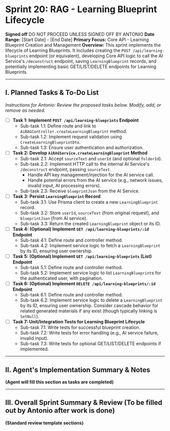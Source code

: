 # Sprint 20: RAG - Learning Blueprint Lifecycle

**Signed off** DO NOT PROCEED UNLESS SIGNED OFF BY ANTONIO
**Date Range:** [Start Date] - [End Date]
**Primary Focus:** Core API - Learning Blueprint Creation and Management
**Overview:** This sprint implements the lifecycle of Learning Blueprints. It includes creating the `POST /api/learning-blueprints` endpoint (or equivalent), developing Core API logic to call the AI Service's `/deconstruct` endpoint, saving `LearningBlueprint` records, and potentially implementing basic GET/LIST/DELETE endpoints for Learning Blueprints.

---

## I. Planned Tasks & To-Do List

*Instructions for Antonio: Review the proposed tasks below. Modify, add, or remove as needed.*

- [ ] **Task 1: Implement `POST /api/learning-blueprints` Endpoint**
    - Sub-task 1.1: Define route and link to `AiRAGController.createLearningBlueprint` method.
    - Sub-task 1.2: Implement request validation using `CreateLearningBlueprintDto`.
    - Sub-task 1.3: Ensure user authentication and authorization.
- [ ] **Task 2: Develop `AiRAGService.createLearningBlueprint` Method**
    - Sub-task 2.1: Accept `sourceText` and `userId` (and optional `folderId`).
    - Sub-task 2.2: Implement HTTP call to the internal AI Service's `/deconstruct` endpoint, passing `sourceText`.
        - Handle API key management/injection for the AI service call.
        - Handle potential errors from the AI service (e.g., network issues, invalid input, AI processing errors).
    - Sub-task 2.3: Receive `blueprintJson` from the AI Service.
- [ ] **Task 3: Persist `LearningBlueprint` Record**
    - Sub-task 3.1: Use Prisma client to create a new `LearningBlueprint` record.
    - Sub-task 3.2: Store `userId`, `sourceText` (from original request), and `blueprintJson` (from AI service).
    - Sub-task 3.3: Return the created `LearningBlueprint` object or its ID.
- [ ] **Task 4: (Optional) Implement `GET /api/learning-blueprints/:id` Endpoint**
    - Sub-task 4.1: Define route and controller method.
    - Sub-task 4.2: Implement service logic to fetch a `LearningBlueprint` by its ID, ensuring user ownership.
- [ ] **Task 5: (Optional) Implement `GET /api/learning-blueprints` (List) Endpoint**
    - Sub-task 5.1: Define route and controller method.
    - Sub-task 5.2: Implement service logic to list `LearningBlueprint`s for the authenticated user, with pagination.
- [ ] **Task 6: (Optional) Implement `DELETE /api/learning-blueprints/:id` Endpoint**
    - Sub-task 6.1: Define route and controller method.
    - Sub-task 6.2: Implement service logic to delete a `LearningBlueprint` by its ID, ensuring user ownership. Consider cascade behavior for related generated materials if any exist (though typically linking is `SetNull`).
- [ ] **Task 7: Unit/Integration Tests for Learning Blueprint Lifecycle**
    - Sub-task 7.1: Write tests for successful blueprint creation.
    - Sub-task 7.2: Write tests for error handling (e.g., AI service failure, invalid input).
    - Sub-task 7.3: Write tests for optional GET/LIST/DELETE endpoints if implemented.

---

## II. Agent's Implementation Summary & Notes

**(Agent will fill this section as tasks are completed)**

---

## III. Overall Sprint Summary & Review (To be filled out by Antonio after work is done)

**(Standard review template sections)**
